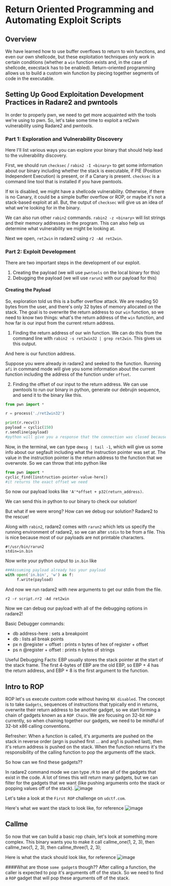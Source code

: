 # Return Oriented Programming and Automating Exploit Scripts

## Overview
We have learned how to use buffer overflows to return to win functions, and even our own shellcode, but these exploitation techniques only work in certain conditions (whether a `win` function exists and, in the case of shellcode, execstack has to be enabled). Return-oriented programming allows us to build a custom win function by piecing together segments of code in the executable. 

## Setting Up Good Exploitation Development Practices in Radare2 and pwntools
In order to properly pwn, we need to get more acquainted with the tools we're using to pwn. So, let's take some time to exploit a ret2win vulnerability using Radare2 and pwntools. 

### Part 1: Exploration and Vulnerability Discovery
Here I'll list various ways you can explore your binary that should help lead to the vulnerability discovery. 

First, we should run `checksec` / `rabin2 -I <binary>` to get some information about our binary including whether the stack is executable, if PIE (Position Independent Execution) is present, or if a Canary is present. `checksec` is a command line tool that is installed if you have pwntools. 

If `NX` is disabled, we might have a shellcode vulnerability. Otherwise, if there is no Canary, it could be a simple buffer overflow or ROP, or maybe it's not a stack-based exploit at all. But, the output of `checksec` will give us an idea of what we're looking for in the binary. 

We can also run other `rabin2` commands. `rabin2 -z <binary>` will list strings and their memory addresses in the program. This can also help us determine what vulnerability we might be looking at. 

Next we open, `ret2win` in radare2 using `r2 -Ad ret2win`. 

### Part 2: Exploit Development
There are two important steps in the development of our exploit. 
1. Creating the payload (we will use `pwntools` on the local binary for this) 
2. Debugging the payload (we will use `rarun2` with our payload for this) 

#### Creating the Payload 
So, exploration told us this is a buffer overflow attack. We are reading 50 bytes from the user, and there's only 32 bytes of memory allocated on the stack. The goal is to overwrite the return address to our `win` function, so we need to know two things: what's the return address of the `win` function, and how far is our input from the current return address.  

1. Finding the return address of our win function. 
We can do this from the command line with `rabin2 -s ret2win32 | grep ret2win`. This gives us this output. 

And here is our function address. 

Suppose you were already in radare2 and seeked to the function. Running `afi` in command mode will give you some information about the current function including the address of the function under `offset`. 

2. Finding the offset of our input to the return address. 
We can use pwntools to run our binary in python, generate our debrujin sequence, and send it to the binary like this. 

```python 
from pwn import * 

r = process('./ret2win32') 

print(r.recv()) 
payload = cyclic(150) 
r.sendline(payload) 
#python will give you a response that the connection was closed because we segfaulted
```


Now, in the terminal, we can type `dmesg | tail -1`, which will give us some info about our segfault including what the instruction pointer was set at. The value in the instruction pointer is the return address to the function that we overwrote. So we can throw that into python like 

```python 
from pwn import * 
cyclic_find([instruction-pointer-value-here]) 
#it returns the exact offset we need 
``` 
So now our payload looks like `'A'*offset + p32(return_address)`. 

We can send this in python to our binary to check our solution! 

But what if we were wrong? How can we debug our solution? Radare2 to the rescue! 

Along with `rabin2`, radare2 comes with `rarun2` which lets us specify the running environment of radare2, so we can alter `stdin` to be from a file. This is nice because most of our payloads are not printable characters. 

```rr2
#!/usr/bin/rarun2 
stdin=in.bin
``` 
Now write your python output to `in.bin` like 
```python 
###Assuming payload already has your payload
with open('in.bin', 'w') as f:
     f.write(payload)
``` 
And now we run radare2 with new arguments to get our stdin from the file.

`r2 -r script.rr2 -Ad ret2win` 

Now we can debug our payload with all of the debugging options in radare2! 

Basic Debugger commands: 
* db address-here : sets a breakpoint 
* db : lists all break points 
* px n @register + offset : prints n bytes of hex of register + offset  
* ps n @register + offset : prints n bytes of strings 

Useful Debugging Facts: 
    EBP usually stores the stack pointer at the start of the stack frame. The first 4-bytes of EBP are the old EBP, so EBP + 4 has the return address, and EBP + 8 is the first argument to the function. 
## Intro to ROP 
ROP let's us execute custom code without having `NX disabled`. The concept is to take `Gadgets`, sequences of instructions that typically end in returns, overwrite their return address to be another gadget, so we start forming a chain of gadgets known as a `ROP Chain`. We are focusing on 32-bit `ROP` currently, so when chaining together our gadgets, we need to be mindful of 32-bit x86 calling conventions. 

Refresher: When a function is called, it's arguments are pushed on the stack in reverse order (argn is pushed first ... and arg1 is pushed last), then it's return address is pushed on the stack. When the function returns it's the responsibility of the calling function to pop the arguments off the stack. 

So how can we find these gadgets?? 

In radare2 command mode we can type `/R` to see all of the gadgets that exist in the code. A lot of times this will return many gadgets, but we can filter for the gadgets that we want (like pushing arguments onto the stack or popping values off of the stack). 
![image](images/rop.png) 

Let's take a look at the `First ROP` challenge on `udctf.com`. 

Here's what we want the stack to look like, for reference
![image](images/Split.png) 
## Callme
So now that we can build a basic rop chain, let's look at something more complex. This binary wants you to make it call callme_one(1, 2, 3), then callme_two(1, 2, 3), then callme_three(1, 2, 3); 

Here is what the stack should look like, for reference 
![image](images/Callme.png)

####What are those `some gadget`s though?? 
After calling a function, the caller is expected to pop it's arguments off of the stack. So we need to find a `ROP` gadget that will pop these arguments off of the stack. 

